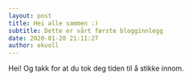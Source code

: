```yaml
---
layout: post
title: Hei alle sammen :)
subtitle: Dette er vårt første blogginnlegg
date: 2020-01-20 21:11:27
author: ekvoll
---
```


Hei! Og takk for at du tok deg tiden til å stikke innom.


